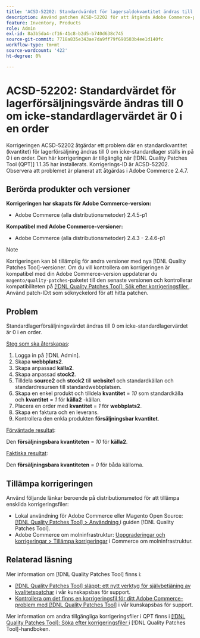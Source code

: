```yaml
---
title: 'ACSD-52202: Standardvärdet för lagersaldokvantitet ändras till 0 om standardvärdet för lagersaldo är 0.'
description: Använd patchen ACSD-52202 för att åtgärda Adobe Commerce-problemet där standardkvantiteten för lagerförsäljning ändras till 0 om standardvärdet för lagersaldo är 0.
feature: Inventory, Products
role: Admin
exl-id: 8a3b5da4-cf16-41c8-b2d5-b740d638c745
source-git-commit: 7718a835e343ae7da9ff79f690503b4ee1d140fc
workflow-type: tm+mt
source-wordcount: '422'
ht-degree: 0%

---
```


# ACSD-52202: Standardvärdet för lagerförsäljningsvärde ändras till 0 om icke-standardlagervärdet är 0 i en order

Korrigeringen ACSD-52202 åtgärdar ett problem där en standardkvantitet (kvantitet) för lagerförsäljning ändras till 0 om icke-standardlager ställs in på 0 i en order. Den här korrigeringen är tillgänglig när [!DNL Quality Patches Tool (QPT)] 1.1.35 har installerats. Korrigerings-ID är ACSD-52202. Observera att problemet är planerat att åtgärdas i Adobe Commerce 2.4.7.

## Berörda produkter och versioner

**Korrigeringen har skapats för Adobe Commerce-version:**

* Adobe Commerce (alla distributionsmetoder) 2.4.5-p1

**Kompatibel med Adobe Commerce-versioner:**

* Adobe Commerce (alla distributionsmetoder) 2.4.3 - 2.4.6-p1

>[!NOTE]
>
>Korrigeringen kan bli tillämplig för andra versioner med nya [!DNL Quality Patches Tool]-versioner. Om du vill kontrollera om korrigeringen är kompatibel med din Adobe Commerce-version uppdaterar du `magento/quality-patches`-paketet till den senaste versionen och kontrollerar kompatibiliteten på [[!DNL Quality Patches Tool]: Sök efter korrigeringsfiler ](https://experienceleague.adobe.com/tools/commerce-quality-patches/index.html). Använd patch-ID:t som söknyckelord för att hitta patchen.

## Problem

Standardlagerförsäljningsvärdet ändras till 0 om icke-standardlagervärdet är 0 i en order.

<u>Steg som ska återskapas</u>:

1. Logga in på [!DNL Admin].
1. Skapa **webbplats2**.
1. Skapa anpassad **källa2**.
1. Skapa anpassad **stock2**.
1. Tilldela **source2** och **stock2** till **website1** och standardkällan och standardresursen till standardwebbplatsen.
1. Skapa en enkel produkt och tilldela **kvantitet** = *10* som standardkälla och **kvantitet** = *1* för **källa2** -källan.
1. Placera en order med **kvantitet** = *1* för **webbplats2**.
1. Skapa en faktura och en leverans.
1. Kontrollera den enkla produkten **försäljningsbar kvantitet**.

<u>Förväntade resultat</u>:

Den **försäljningsbara kvantiteten** = *10* för **källa2**.

<u>Faktiska resultat</u>:

Den **försäljningsbara kvantiteten** = *0* för båda källorna.

## Tillämpa korrigeringen

Använd följande länkar beroende på distributionsmetod för att tillämpa enskilda korrigeringsfiler:

* Lokal användning för Adobe Commerce eller Magento Open Source: [[!DNL Quality Patches Tool] > Användning ](https://experienceleague.adobe.com/docs/commerce-operations/tools/quality-patches-tool/usage.html) i guiden [!DNL Quality Patches Tool].
* Adobe Commerce om molninfrastruktur: [Uppgraderingar och korrigeringar > Tillämpa korrigeringar](https://experienceleague.adobe.com/docs/commerce-cloud-service/user-guide/develop/upgrade/apply-patches.html) i Commerce om molninfrastruktur.

## Relaterad läsning

Mer information om [!DNL Quality Patches Tool] finns i:

* [[!DNL Quality Patches Tool] släppt: ett nytt verktyg för självbetjäning av kvalitetspatchar](/help/announcements/adobe-commerce-announcements/magento-quality-patches-released-new-tool-to-self-serve-quality-patches.md) i vår kunskapsbas för support.
* [Kontrollera om det finns en korrigeringsfil för ditt Adobe Commerce-problem med  [!DNL Quality Patches Tool]](/help/support-tools/patches-available-in-qpt-tool/check-patch-for-magento-issue-with-magento-quality-patches.md) i vår kunskapsbas för support.

Mer information om andra tillgängliga korrigeringsfiler i QPT finns i [[!DNL Quality Patches Tool]: Söka efter korrigeringsfiler ](https://experienceleague.adobe.com/tools/commerce-quality-patches/index.html) i [!DNL Quality Patches Tool]-handboken.
